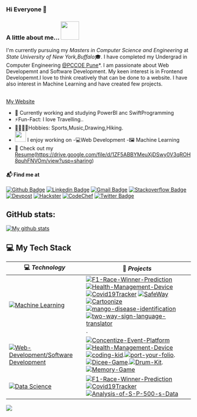 ### Hi Everyone 👋

### A little about me...  <img src="https://media.giphy.com/media/VgCDAzcKvsR6OM0uWg/giphy.gif" width="50"> 
I'm currently pursuing my *Masters in Computer Science and Engineering* at *State University of New York,Buffalo*🎓. I have completed my Undergrad in  Computer Engineering [@PCCOE Pune](https://www.pccoepune.com/)*. I am passionate about Web Developemnt and Software Development. My keen interest is in Frontend Developemnt.I love to think creatively that can be done to a website. I have also interest in Machine Learning and have created few projects.<br/><br/>

[My Website](https://mohitgandhi.in/)

- 👯 Currently working and studying PowerBI anc SwiftProgramming
- ⚡Fun-Fact: I love Travelling..
- 🏏🎾🎵🥾Hobbies: Sports,Music,Drawing,Hiking.
- <img src="https://media.giphy.com/media/WUlplcMpOCEmTGBtBW/giphy.gif" width="30">  I enjoy working on
 -💻Web Development
 -🖼 Machine Learning
- 📙 Check out my  [Resume]([[https://drive.google.com/file/d/1ZF5ABBYMeuXjDSwy0V3qROH8puhFNVOm/view?usp=sharing]])(https://drive.google.com/file/d/1ZF5ABBYMeuXjDSwy0V3qROH8puhFNVOm/view?usp=sharing)



#### 📬 Find me at
[![Github Badge](https://img.shields.io/badge/GitHub-100000?style=for-the-badge&logo=github&link=https://github.com/MOHIT02082000)](https://github.com/MOHIT02082000) 
[![Linkedin Badge](https://img.shields.io/badge/-LinkedIn-blue?style=flat-square&logo=Linkedin&logoColor=white&link=https://www.linkedin.com/in/mohit-gandhi-296255170/)](https://www.linkedin.com/in/mohit-gandhi-296255170/)
[![Gmail Badge](https://img.shields.io/badge/Gmail-D14836?style=for-the-badge&logo=gmail&logoColor=white&link=mailto:mohitsgandhi91@gmail.com)](mailto:mohitsgandhi91@gmail.com)
[![Stackoverflow Badge](https://img.shields.io/badge/-Stack%20overflow-FE7A16?style=flat-square&logo=stack-overflow&logoColor=white&link=https://stackoverflow.com/users/15897308/mohit-gandhi?tab=profile)](https://stackoverflow.com/users/15897308/mohit-gandhi?tab=profile)
[![Devpost](https://img.shields.io/badge/-Devpost-003E54?style=flat-square&logo=Devpost&logoColor=white&link=https://devpost.com/mohitsgandhi91)](https://devpost.com/mohitsgandhi91)
[![Hackster](https://img.shields.io/badge/-Hackster-1BACF7?style=flat-square&logo=Hackster&logoColor=white&link=https://www.hackster.io/mohitsgandhi91)](https://www.hackster.io/mohitsgandhi91)
[![CodeChef](https://img.shields.io/badge/-CodeChef-5B4638?style=flat-square&logo=CodeChef&logoColor=white&link=https://www.codechef.com/users/mohitgandhi020)](https://www.codechef.com/users/mohitgandhi020)
[![Twitter Badge](https://img.shields.io/badge/-Twitter-5B4638?style=flat-square&logo=Twitter&logoColor=blue&link=https://twitter.com/MohitGandhi28)](https://twitter.com/MohitGandhi28)

## GitHub stats:
<a href="https://github.com/anuraghazra/github-readme-stats">
  <img align="center" src="https://github-readme-stats.anuraghazra1.vercel.app/api?username=MOHIT02082000&show_icons=true&line_height=27&include_all_commits=true" alt="My github stats" />
</a>  

## 💻 My Tech Stack

<!-- START OF PROFILE STACK, DO NOT REMOVE -->
| 💻 *Technology* | 🚀 *Projects* |
|-|-|
| [![Machine Learning](https://img.shields.io/static/v1?label=&message=Machine%20Learning&color=FF9900&logo=TensorFlow&logoColor=FFFFFF)](https://www.python.org/) | [![F1-Race-Winner-Prediction](https://img.shields.io/static/v1?label=F1-Race-Winner-Prediction&message=%20&color=000605&logo=github&logoColor=white&labelColor=000605)](https://github.com/MOHIT02082000/Formula_1-Race-Winner-Prediction) [![Health-Management-Device](https://img.shields.io/static/v1?label=Health-Management-Device&message=%20&color=000605&logo=github&logoColor=white&labelColor=000605)](https://github.com/MOHIT02082000/Health_Management_M5Stack_ESP32CAM) [![Covid19Tracker](https://img.shields.io/static/v1?label=Covid19Tracker&message=%20&color=000605&logo=github&logoColor=white&labelColor=000605)](https://github.com/MOHIT02082000/Covid19Tracker) [![SafeWay](https://img.shields.io/static/v1?label=SafeWay&message=%20&color=000605&logo=github&logoColor=white&labelColor=000605)](https://github.com/MOHIT02082000/SafeWay) [![Cartoonize](https://img.shields.io/static/v1?label=Cartoonize&message=%20&color=000605&logo=github&logoColor=white&labelColor=000605)](https://github.com/MOHIT02082000/Cartoonize) [![mango-disease-identification](https://img.shields.io/static/v1?label=mango-disease-identification&message=%20&color=000605&logo=github&logoColor=white&labelColor=000605)](https://github.com/MOHIT02082000/mango-disease-identification) [![two-way-sign-language-translator](https://img.shields.io/static/v1?label=Two-Way-Sign-Language-Translator&message=%20&color=000605&logo=github&logoColor=white&labelColor=000605)](https://github.com/MOHIT02082000/two-way-sign-language-translator).|
| [![Web-Development/Software Development](https://img.shields.io/static/v1?label=&message=Web%20%26%20Software%20Development&color=007ACC)](https://developer.mozilla.org/en-US/docs/Web/JavaScript) | [![Concentize-Event-Platform](https://img.shields.io/static/v1?label=Concentize-Event-Platform&message=%20&color=000605&logo=github&logoColor=white&labelColor=000605)](https://github.com/MOHIT02082000/Concentize-Event-Platform) [![Health-Management-Device](https://img.shields.io/static/v1?label=Health-Management-Device&message=%20&color=000605&logo=github&logoColor=white&labelColor=000605)](https://github.com/MOHIT02082000/Health_Management_M5Stack_ESP32CAM) [![coding-kid](https://img.shields.io/static/v1?label=coding-kid&message=%20&color=000605&logo=github&logoColor=white&labelColor=000605)](https://github.com/MOHIT02082000/coding-kid).[![port-your-folio](https://img.shields.io/static/v1?label=Port-your-Folio&message=%20&color=000605&logo=github&logoColor=white&labelColor=000605)](https://github.com/MOHIT02082000/port-your-folio).[![Dicee-Game](https://img.shields.io/static/v1?label=Dicee-Game&message=%20&color=000605&logo=github&logoColor=white&labelColor=000605)](https://github.com/MOHIT02082000/Dicee-Game).[![Drum-Kit](https://img.shields.io/static/v1?label=Drum-Kit&message=%20&color=000605&logo=github&logoColor=white&labelColor=000605)](https://github.com/MOHIT02082000/Drum-Kit).[![Memory-Game](https://img.shields.io/static/v1?label=Memory-Game&message=%20&color=000605&logo=github&logoColor=white&labelColor=000605)](https://github.com/MOHIT02082000/Memory-Game) |
| [![Data Science](https://img.shields.io/static/v1?label=&message=Data%20Science&color=FFA500&logo=Python&logoColor=FFFFFF)](https://kotlinlang.org/) | [![F1-Race-Winner-Prediction](https://img.shields.io/static/v1?label=F1-Race-Winner-Prediction&message=%20&color=000605&logo=github&logoColor=white&labelColor=000605)](https://github.com/MOHIT02082000/Formula_1-Race-Winner-Prediction) [![Covid19Tracker](https://img.shields.io/static/v1?label=Covid19Tracker&message=%20&color=000605&logo=github&logoColor=white&labelColor=000605)](https://github.com/MOHIT02082000/Covid19Tracker) [![Analysis-of-S-P-500-s-Data](https://img.shields.io/static/v1?label=Analysis-of-S-P-500-s-Data&message=%20&color=000605&logo=github&logoColor=white&labelColor=000605)](https://github.com/MOHIT02082000/Analysis-of-S-P-500-s-Data) |

<!-- END OF PROFILE STACK, DO NOT REMOVE -->

![](https://komarev.com/ghpvc/?username=MOHIT02082000)
